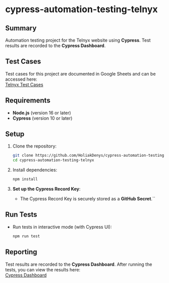 # cypress-automation-testing-telnyx

## Summary

Automation testing project for the Telnyx website using **Cypress**. Test results are recorded to the **Cypress Dashboard**.

## Test Cases

Test cases for this project are documented in Google Sheets and can be accessed here:  
[Telnyx Test Cases](https://docs.google.com/spreadsheets/d/1S53S7kRfUVywRq0RM_8eNvMHYaVr4sIMDCBQJwDwYBU/edit?usp=sharing)

## Requirements

- **Node.js** (version 16 or later)
- **Cypress** (version 10 or later)

## Setup

1. Clone the repository:
    ```bash
    git clone https://github.com/HoliakDenys/cypress-automation-testing-telnyx.git
    cd cypress-automation-testing-telnyx
    ```

2. Install dependencies:
    ```bash
    npm install
    ```

3. **Set up the Cypress Record Key**:
   - The Cypress Record Key is securely stored as a **GitHub Secret**.``

## Run Tests

- Run tests in interactive mode (with Cypress UI):
    ```bash
    npm run test
    ```

## Reporting

Test results are recorded to the **Cypress Dashboard**. After running the tests, you can view the results here:  
[Cypress Dashboard](https://cloud.cypress.io/organizations/f76b6839-fb11-45dc-a92f-3622a64caf66/projects)